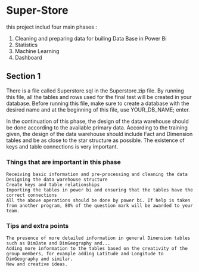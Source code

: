 # Super-Store

this project includ four main phases :
1. Cleaning and preparing data for builing Data Base in Power Bi
2. Statistics
3. Machine Learning
4. Dashboard


## Section 1

  There is a file called Superstore.sql in the Superstore.zip file. By running this file,
  all the tables and rows used for the final test will be created in your database. 
  Before running this file, make sure to create a database with the desired name and at the beginning of this file, use YOUR_DB_NAME; enter.

  In the continuation of this phase, the design of the data warehouse should be done according to the available primary data.
  According to the training given, the design of the data warehouse should include Fact and Dimension tables and be as close to the star structure as possible.
  The existence of keys and table connections is very important.

  ### Things that are important in this phase
    Receiving basic information and pre-processing and cleaning the data
    Designing the data warehouse structure
    Create keys and table relationships
    Importing the tables in power bi and ensuring that the tables have the correct connections
    All the above operations should be done by power bi. If help is taken from another program, 80% of the question mark will be awarded to your team.

 ### Tips and extra points
    The presence of more detailed information in general Dimension tables such as DimDate and DimGeography and...
    Adding more information to the tables based on the creativity of the group members, for example adding Latitude and Longitude to DimGeography and similar.
    New and creative ideas.
